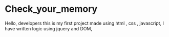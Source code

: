 # Check_your_memory
Hello, developers this is my first project made using html , css , javascript, I have written logic using jquery and DOM,

